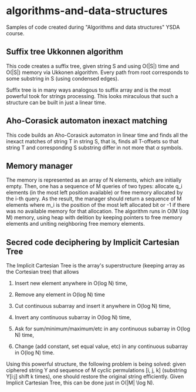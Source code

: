 # algorithms-and-data-structures
Samples of code created during "Algorithms and data structures" YSDA course.

## Suffix tree Ukkonnen algorithm
This code creates a suffix tree, given string S and using O(|S|) time and O(|S|) memory via Ukkonen algorithm. Every path from root corresponds to some substring in S (using condensed edges). 

Suffix tree is in many ways analogous to suffix array and is the most powerful took for strings processing. This looks miraculous that such a structure can be built in just a linear time.

## Aho-Corasick automaton inexact matching
This code builds an Aho-Corasick automaton in linear time and finds all the inexact matches of string T in string S, that is, finds all T-offsets so that string T and corresponding S substring differ in not more that $\alpha$ symbols.

## Memory manager
The memory is represented as an array of N elements, which are initially empty. Then, one has a sequence of M queries of two types: allocate q_i elements (in the most left position available) or free memory allocated by the i-th query. As the result, the manager should return a sequence of M elements where m_i is the position of the most left allocated bit or -1 if there was no available memory for that allocation. The algorithm runs in O(M \log M) memory, using heap with delition by keeping pointers to free memory elements and uniting neighboring free memory elements.

## Secred code deciphering by Implicit Cartesian Tree
The Implicit Cartesian Tree is the array's superstructure (keeping array as the Cortesian tree) that allows 

  1) Insert new element anywhere in O(log N) time,
  
  2) Remove any element in O(log N) time
  
  3) Cut continuous subarray and insert it anywhere in O(log N) time,
  
  4) Invert any continuous subarray in O(log N) time,
  
  5) Ask for sum/minimum/maximum/etc in any continuous subarray in O(log N) time,
  
  6) Change (add constant, set equal value, etc) in any continuous subarray in O(log N) time.

Using this powerful structure, the following problem is being solved: given ciphered string Y and sequence of M cyclic permulations [i, j, k] (substring Y[i:j] shift k times), one should restore the original string efficiently. Given Implicit Cartesian Tree, this can be done just in O(|M| \log N).
  
